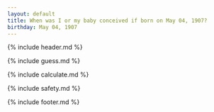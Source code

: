 ```yaml
---
layout: default
title: When was I or my baby conceived if born on May 04, 1907?
birthday: May 04, 1907
---
```


{% include header.md %}

{% include guess.md %}

{% include calculate.md %}

{% include safety.md %}

{% include footer.md %}



